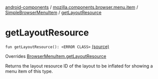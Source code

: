 [android-components](../../index.md) / [mozilla.components.browser.menu.item](../index.md) / [SimpleBrowserMenuItem](index.md) / [getLayoutResource](./get-layout-resource.md)

# getLayoutResource

`fun getLayoutResource(): <ERROR CLASS>` [(source)](https://github.com/mozilla-mobile/android-components/blob/master/components/browser/menu/src/main/java/mozilla/components/browser/menu/item/SimpleBrowserMenuItem.kt#L34)

Overrides [BrowserMenuItem.getLayoutResource](../../mozilla.components.browser.menu/-browser-menu-item/get-layout-resource.md)

Returns the layout resource ID of the layout to be inflated for showing a menu item of this
type.


